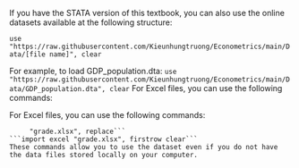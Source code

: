 If you have the STATA version of this textbook, you can also use the online datasets available at the following structure:

```use "https://raw.githubusercontent.com/Kieunhungtruong/Econometrics/main/Data/[file name]", clear```

For example, to load GDP_population.dta:
```use "https://raw.githubusercontent.com/Kieunhungtruong/Econometrics/main/Data/GDP_population.dta", clear```
For Excel files, you can use the following commands:

For Excel files, you can use the following commands:
```copy "https://raw.githubusercontent.com/Kieunhungtruong/Econometrics/main/Data/grade.xlsx" ///
     "grade.xlsx", replace```
```import excel "grade.xlsx", firstrow clear```
These commands allow you to use the dataset even if you do not have the data files stored locally on your computer.
